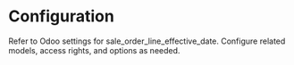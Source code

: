 # Configuration

Refer to Odoo settings for sale_order_line_effective_date. Configure related models, access rights, and options as needed.
